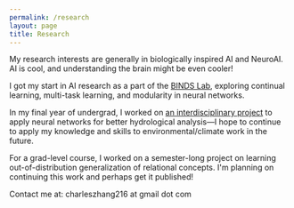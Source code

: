 ```yaml
---
permalink: /research
layout: page
title: Research
---
```


My research interests are generally in biologically inspired AI and NeuroAI. AI is cool, and understanding the brain might be even cooler!

I got my start in AI research as a part of the [BINDS Lab](https://groups.cs.umass.edu/binds/), exploring continual learning, multi-task learning, and modularity in neural networks. 

In my final year of undergrad, I worked on [an interdisciplinary project](https://esto.nasa.gov/project-selections-for-aist-21/#Gleason) to apply neural networks for better hydrological analysis—I hope to continue to apply my knowledge and skills to environmental/climate work in the future. 

For a grad-level course, I worked on a semester-long project on learning out-of-distribution generalization of relational concepts. I'm planning on continuing this work and perhaps get it published!

Contact me at: charleszhang216 at gmail dot com
